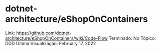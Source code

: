 # dotnet-architecture/eShopOnContainers

Link: https://github.com/dotnet-architecture/eShopOnContainers/wiki/Code-Flow
Terminado: No
Tópico: DDD
Última Visualização: February 17, 2022